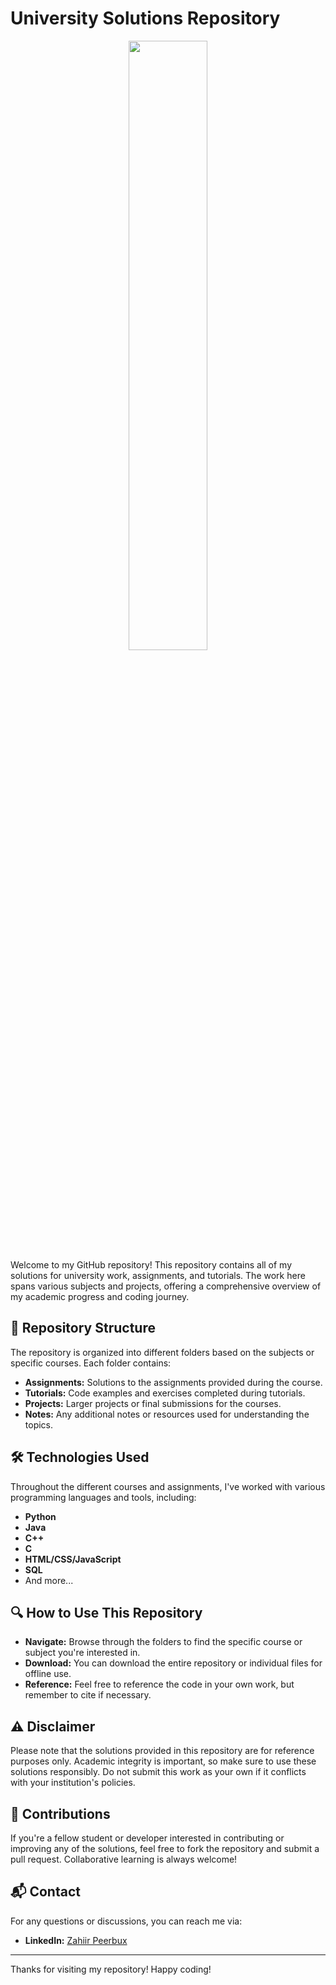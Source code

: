# University Solutions Repository
<div align="center">
  <img src="https://poly.ac.mu/wp-content/uploads/2021/05/Picture2-180x180.png" width=50%>
</div>
Welcome to my GitHub repository! This repository contains all of my solutions for university work, assignments, and tutorials. The work here spans various subjects and projects, offering a comprehensive overview of my academic progress and coding journey.

## 📂 Repository Structure

The repository is organized into different folders based on the subjects or specific courses. Each folder contains:

- **Assignments:** Solutions to the assignments provided during the course.
- **Tutorials:** Code examples and exercises completed during tutorials.
- **Projects:** Larger projects or final submissions for the courses.
- **Notes:** Any additional notes or resources used for understanding the topics.

## 🛠️ Technologies Used

Throughout the different courses and assignments, I've worked with various programming languages and tools, including:

- **Python**
- **Java**
- **C++**
- **C**
- **HTML/CSS/JavaScript**
- **SQL**
- And more...

## 🔍 How to Use This Repository

- **Navigate:** Browse through the folders to find the specific course or subject you're interested in.
- **Download:** You can download the entire repository or individual files for offline use.
- **Reference:** Feel free to reference the code in your own work, but remember to cite if necessary.

## ⚠️ Disclaimer

Please note that the solutions provided in this repository are for reference purposes only. Academic integrity is important, so make sure to use these solutions responsibly. Do not submit this work as your own if it conflicts with your institution's policies.

## 🤝 Contributions

If you're a fellow student or developer interested in contributing or improving any of the solutions, feel free to fork the repository and submit a pull request. Collaborative learning is always welcome!

## 📬 Contact

For any questions or discussions, you can reach me via:

- **LinkedIn:** [Zahiir Peerbux](https://www.linkedin.com/in/zahiir-peerbux-221621310?utm_source=share&utm_campaign=share_via&utm_content=profile&utm_medium=android_app)

---

Thanks for visiting my repository! Happy coding!
